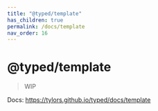 ```yaml
---
title: "@typed/template"
has_children: true
permalink: /docs/template
nav_order: 16
---
```


# @typed/template

> WIP

Docs: https://tylors.github.io/typed/docs/template

